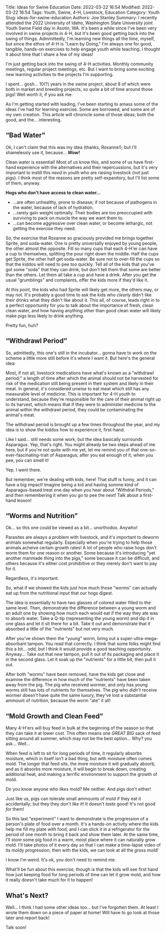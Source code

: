 Title: Ideas for Swine Education
Date: 2022-03-22 16:54
Modified: 2022-03-22 16:54
Tags: Youth, Swine, 4-H, Livestock, Education
Category: Youth
Slug: ideas-for-swine-education
Authors: Joe Stanley
Summary: I recently attended the 2022 University of Idaho, Washington State University joint Youth Swine Field day in Asotin, WA. It's been a while since I've been very involved in swine projects in 4-H, but it's been good getting back into the swing of things. Admmittedly, I'm learning new things all the time, myself, but since the ethos of 4-H is "Learn by Doing," I'm always one for good, tangible, hands-on exercises to help engage youth while teaching. I thought it about time that I share a few of my ideas!



I'm just getting back into the swing of 4-H activities. Monthly community meetings, regular project meetings, etc. But I want to bring some exciting new
learning activities to the projects I'm supporting.

I spent... gosh... 10(?) years in the swine project, about 8 of which were both in market and breeding projects, so quite a bit of time around those pigs!
Well worth it, if you ask me.

As I'm getting started with leading, I've been starting to amass some of the ideas I've had for learning exercise. Some are borrowed, and some are of my
own creation. This article will chronicle some of those ideas; both the good, and the... interesting.


## “Bad Water”

Ok, I can't claim that this was my idea (thanks, Roxanne!); but I'll shamelessly use it, because... ***Wow!***

Clean water is essential! Most of us know this, and some of us have first-hand experience with the alternatives and their repercussions, but it's very
important to instill this *need* in youth who are raising livestock (not just pigs). I think most of the reasons are pretty self-expanitory, but I'll
list some of them, anyway.

**Hogs who don't have access to clean water...**

* ...are often unhealthy, prone to disease; if not because of pathogens in the water, because of lack of hydration.
* ...rarely gain weight optimally. Their bodies are too preoccupied with surviving to pack on muscle the way we want them to.
* ...can become aggressive over clean water, or become lethargic, not getting the exercise they need.

So, the exercise that Roxanne so graciously provided me brings together Sprite, and soda-water. One is pretty universally enjoyed by young people, the
other almost the opposite. Fill so many cups that each 4-H'er can have a cup to themselves, splitting the pour right down the middle. Half the cups get
Sprite, the other half get soda-water. Be sure not to over-fill the cups so that the kiddos will need to pee too quickly. Tell all of the kids that you've
got some "soda" that they can drink, but don't tell them that some are better than the others. Let them all take a cup and have a drink. After you get the
usual "grumblings" and complaints, offer the kids more if they'd like it.

At this point, the kids who had Sprite will likely get more, the others may, or may not. It's probably a good time to ask the kids who *clearly* didn't
like their drinks what they didn't like about it. This all, of course, leads right in to a perfect opportunity for you to talk about the importance of
fresh, clean clean water, and how having anything other than good clean water will likely make pigs less likely to drink anything.

Pretty fun, huh?

## “Withdrawl Period”

So, admittedly, this one's still in the incubator... gonna have to work on the scheme a little more still before it's where I want it. But here's the
general idea:

Most, if not all, livestock medications have what's known as a "withdrawl period;" a length of time after which the animal should not be harvested for
risk of the medication still being present in their system and likely in their meat. In general, it's considered *unwise* to eat meat which still has
any measurable level of medicine. This is important for 4-H youth to understand, because they're responsible for the care of their animal right up to its
harvest, which means that if they were to administer medicine to the animal within the withdrawl period, they could be contaminating the animal's meat.

The withdrawl period is brought up a few times throughout the year, and my idea is to show the kiddos how to experience it, first-hand.

Like I said... still needs some work, but the idea basically surrounds Asparagus. Yep, that's right. You might already be two steps ahead of me here, but
if you're not quite with me yet, let me remind you of that one-so-ever-fascinating-trait of Asparagus; after you eat enough of it, when you pee, you can smell it!

Yep. I went there.

But remember, we're dealing with kids, here! That stuff is funny, and it can have a big impact! Imagine being a kid and having somme kind of Asparagus-based treat one day when you hear about "Withdral Periods," and then remembering it when you go to pee the next! Talk about a first-hand lesson!


## “Worms and Nutrition”

Ok... so this one could be viewed as a bit... unorthodox. Anywho!

Parasites are always a problem with livestock, and it's important to deworm animals somewhat regularly. Especially when you're trying to help those
animals acheive certain growth rates! A lot of people who raise hogs don't worm them for one reason or another. Some because it's introducing "yet
another manmade thing into the pigs," some becuase it can be difficult, and others because it's either cost prohibitive or they merely don't want to
pay for it.

Regardless, it's important.

So, what if we showed the kids just how much those "worms" can actually eat up from the nutritional input that our hogs digest.

The idea is essentially to have two glasses of colored water filled to the same level. Then, demonstrate the difference between a young worm and an adult
one by showing how much each would eat if the way they ate was to absorb water. Take a Q-tip (representing the young worm) and dip it in one glass and let
it sit there for a bit. Take it out and demonstrate that it absorbed a little of the "nutrients" but not very much.

After you've shown them the "young" worm, bring out a super-ultra-mega-absorbant tampon. You read that correctly. I think that some folks might find this
a bit... odd, but I think it would provide a good teaching opportunity. Anyway... Take out that *new* tampon, pull it out of its packaging and place it in
the second glass. Let it soak up the "nutrients" for a little bit, then pull it out.

After both "worms" have been removed, have the kids get close and examine the difference in how much of the "nutrients" have been taken away from the pig.
The pig who received wormer, and only has young worms still has lots of nutrients for themselves. The pig who *didn't* receive wormer doesn't have quite
the same luxury, they've lost a substantial ammount of nutrition, because the worm "ate" it all!


## “Mold Growth and Clean Feed”

Many 4-H'ers will buy feed in bulk at the beginning of the season so that they can take it at lower cost. This often means one *GREAT BIG* sack of feed
sitting around all summer, which may not be the best option... Why? you ask... Well...

When feed is left to sit for long periods of time, it regularly absorbs moisture, which in itself isn't a bad thing, but with moisture often comes mold.
The longer that feed sits, the more moisture it will gradually absorb, and as it absorbs more moisture, it will begin to break down, creating additional
heat, and making a terrific environment to support the growth of mold.

Do you know anyone who *likes* mold? Me neither. And pigs don't either!

Just like us, pigs can tolerate small ammounts of mold if they eat it accidentally; but they they don't *like* it! It doesn't *taste* good! It's not good
*for* them!

So this last "experiment" I want to demonstrate is the progression of a person's plate of food over a month. It's a hands-on activity where the kids help
me fill my plate with food, and I can stick it in a refrigerator for the period of one month to bring it back and show them later. At the same time, I'll
store some pig food in a warm, moist place where it can naturally grow mold. I'll take photos of it every day so that I can make a time-lapse video of its
moldy progression, then with the kids, we can look at all the *gross mold!*

I know I'm weird. It's ok, you don't need to remind me.

What'll be fun about this exercise, though is that the kids will see first hand how just keeping food for long periods of time can let it grow mold, and
how it really doesn't take much for it to happen!


## What's Next?

Well... I think I had some other ideas too... but I've forgotten them. At least I wrote them down on a piece of paper at home! Will have to go look at
those later and report back!

Talk soon!